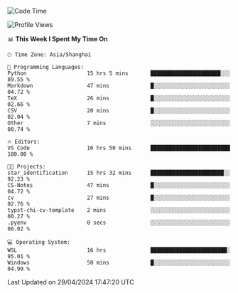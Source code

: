 <!--START_SECTION:waka-->
![Code Time](http://img.shields.io/badge/Code%20Time-1%2C650%20hrs%203%20mins-blue)

![Profile Views](http://img.shields.io/badge/Profile%20Views-9-blue)

📊 **This Week I Spent My Time On** 

```text
🕑︎ Time Zone: Asia/Shanghai

💬 Programming Languages: 
Python                   15 hrs 5 mins       ██████████████████████░░░   89.55 % 
Markdown                 47 mins             █░░░░░░░░░░░░░░░░░░░░░░░░   04.72 % 
TeX                      26 mins             █░░░░░░░░░░░░░░░░░░░░░░░░   02.66 % 
CSV                      20 mins             █░░░░░░░░░░░░░░░░░░░░░░░░   02.04 % 
Other                    7 mins              ░░░░░░░░░░░░░░░░░░░░░░░░░   00.74 % 

🔥 Editors: 
VS Code                  16 hrs 50 mins      █████████████████████████   100.00 % 

🐱‍💻 Projects: 
star_identification      15 hrs 32 mins      ███████████████████████░░   92.23 % 
CS-Notes                 47 mins             █░░░░░░░░░░░░░░░░░░░░░░░░   04.72 % 
cv                       27 mins             █░░░░░░░░░░░░░░░░░░░░░░░░   02.76 % 
typst-chi-cv-template    2 mins              ░░░░░░░░░░░░░░░░░░░░░░░░░   00.27 % 
.pyenv                   0 secs              ░░░░░░░░░░░░░░░░░░░░░░░░░   00.02 % 

💻 Operating System: 
WSL                      16 hrs              ████████████████████████░   95.01 % 
Windows                  50 mins             █░░░░░░░░░░░░░░░░░░░░░░░░   04.99 % 
```


 Last Updated on 29/04/2024 17:47:20 UTC
<!--END_SECTION:waka-->